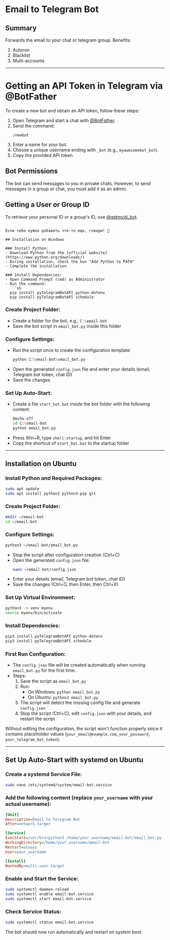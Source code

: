 # Email to Telegram Bot

## Summary
Forwards the email to your chat or telegram group.
Benefits:
1. Autorun
2. Blacklist
3. Multi-accounts

---
# Getting an API Token in Telegram via @BotFather

To create a new bot and obtain an API token, follow these steps:

1. Open Telegram and start a chat with [@BotFather](https://t.me/BotFather).  
2. Send the command:  
   ```
   /newbot
   ```
3. Enter a name for your bot.  
4. Choose a unique username ending with `_bot` (e.g., `myawesomebot_bot`).  
5. Copy the provided API token.  

## Bot Permissions  

The bot can send messages to you in private chats. However, to send messages in a group or chat, you must add it as an admin.  

## Getting a User or Group ID  

To retrieve your personal ID or a group's ID, use [@getmyid_bot](https://t.me/getmyid_bot).  
```  

Если тебе нужно добавить что-то еще, говори! 🚀

## Installation on Windows

### Install Python:
- Download Python from the [official website](https://www.python.org/downloads/)
- During installation, check the box "Add Python to PATH"
- Complete the installation

### Install Dependencies:
- Open Command Prompt (cmd) as Administrator
- Run the command:
  ```sh
  pip install pyTelegramBotAPI python-dotenv
  pip install pyTelegramBotAPI schedule
  ```

### Create Project Folder:
- Create a folder for the bot, e.g., `C:\email-bot`
- Save the bot script in `email_bot.py` inside this folder

### Configure Settings:
- Run the script once to create the configuration template:
  ```sh
  python C:\email-bot\email_bot.py
  ```
- Open the generated `config.json` file and enter your details (email, Telegram bot token, chat ID)
- Save the changes

### Set Up Auto-Start:
- Create a file `start_bot.bat` inside the bot folder with the following content:
  ```sh
  @echo off
  cd C:\email-bot
  python email_bot.py
  ```
- Press Win+R, type `shell:startup`, and hit Enter
- Copy the shortcut of `start_bot.bat` to the startup folder

---

## Installation on Ubuntu

### Install Python and Required Packages:
```sh
sudo apt update
sudo apt install python3 python3-pip git
```

### Create Project Folder:
```sh
mkdir ~/email-bot
cd ~/email-bot
```

### Configure Settings:
```sh
python3 ~/email-bot/email_bot.py
```
- Stop the script after configuration creation (Ctrl+C)
- Open the generated `config.json` file:
  ```sh
  nano ~/email-bot/config.json
  ```
- Enter your details (email, Telegram bot token, chat ID)
- Save the changes (Ctrl+O, then Enter, then Ctrl+X)

### Set Up Virtual Environment:
```sh
python3 -m venv myenv
source myenv/bin/activate
```

### Install Dependencies:
```sh
pip3 install pyTelegramBotAPI python-dotenv
pip3 install pyTelegramBotAPI schedule
```

### First Run Configuration:
- The `config.json` file will be created automatically when running `email_bot.py` for the first time.
- Steps:
  1. Save the script as `email_bot.py`
  2. Run:
     - On Windows: `python email_bot.py`
     - On Ubuntu: `python3 email_bot.py`
  3. The script will detect the missing config file and generate `config.json`
  4. Stop the script (Ctrl+C), edit `config.json` with your details, and restart the script

Without editing the configuration, the script won't function properly since it contains placeholder values (`your_email@example.com`, `your_password`, `your_telegram_bot_token`).

---

## Set Up Auto-Start with systemd on Ubuntu

### Create a systemd Service File:
```sh
sudo nano /etc/systemd/system/email-bot.service
```

### Add the following content (replace `your_username` with your actual username):
```ini
[Unit]
Description=Email to Telegram Bot
After=network.target

[Service]
ExecStart=/usr/bin/python3 /home/your_username/email-bot/email_bot.py
WorkingDirectory=/home/your_username/email-bot
Restart=always
User=your_username

[Install]
WantedBy=multi-user.target
```

### Enable and Start the Service:
```sh
sudo systemctl daemon-reload
sudo systemctl enable email-bot.service
sudo systemctl start email-bot.service
```

### Check Service Status:
```sh
sudo systemctl status email-bot.service
```

The bot should now run automatically and restart on system boot.
